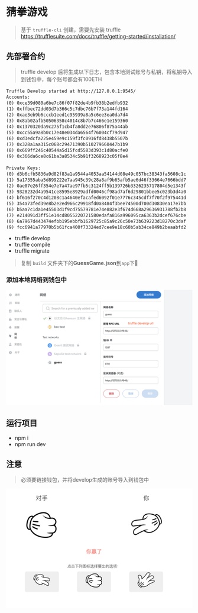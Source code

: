 # 猜拳游戏
> 基于 `truffle-cli` 创建，需要先安装 truffle
https://trufflesuite.com/docs/truffle/getting-started/installation/
## 先部署合约
> truffle develop 后将生成以下日志，包含本地测试账号与私钥，将私钥导入到钱包中，每个账号都会有100ETH
```
Truffle Develop started at http://127.0.0.1:9545/
Accounts:
(0) 0xce39d080a6be7c86f07f82de4b9fb38b2edfb932
(1) 0xffbec72dd03d7b366c5c7dbc76b7f73a144fd164
(2) 0xae3eb9b6cccb1eed1c95939a8a5c6ee3ea0da7d4
(3) 0x8ab02afb50506358c4014c8b7b7c466e1e159360
(4) 0x1370320da9c275f1cb4fa8dd2e76806f875a44ab
(5) 0xcc55a9a8b0c17e48e034da6564f76004cf79d947
(6) 0xd3edcfa225e459e9c159f3fc0916fd8438b5507b
(7) 0x328a1aa315c068c29471390b510279660447b1b9
(8) 0x669ff246c40544a5d15fcd5583d393c1d80acfe0
(9) 0x366da6ce8c61ba3a8534c5b91f3268923c05f8e4

Private Keys:
(0) d3b6cfb5836a9d82f83a1a9544a4053aa54144d08e49c057bc38343fa5608c1c
(1) 5a17355aba5d899222e7aa945c39c28a8af9b65afb5ae6d46f33664e7666bdd7
(2) 0ae07e26ff354e7e7a47ae97fb5c3124ff5b139726b3326235717804d5e1343f
(3) 9328232d4a9541ce8595e8929adfd0046cf98ad7af6d29801bbee5c023b3d4a0
(4) bf616f270c4d1208c1a4640efacafed6092f01e7776c345cdf7f70f2f975441d
(5) 354a73fed39e8b2e2ed966c29918fd0a8484f3bee74500d700d30830ea17e7bb
(6) b5aa7c1da1e45503d1f9cd75579781e74e882e3f674d668a29636931788fb2b8
(7) e214091d3ff51e14cd8055220721580edafa816a996095ca6363b2dcef676cbe
(8) 6a7967d443474efbb195ebbfb1629725c85a9c26c50e73b639223d18270c3daf
(9) fcc6941a77970b5b61fca400f73324ed7cee9e18c60b5ab34ce849b2beaabfd2
```
* truffle develop
* truffle compile
* truffle migrate
> 复制 `build` 文件夹下的**GuessGame.json**到`app`下

### 添加本地网络到钱包中

![img](https://github.com/ChooseyLife/chain/blob/main/guess-game/network.png?raw=true)

## 运行项目
* npm i
* npm run dev

## 注意
> 必须要链接钱包，并将develop生成的账号导入到钱包中

![img](https://github.com/ChooseyLife/chain/blob/main/guess-game/guess.png?raw=true)
